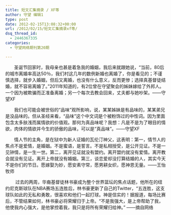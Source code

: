 ```yaml
---
title: 短文汇集摘录 / XF等
author: 守望 编辑1
type: post
date: 2012-02-15T13:08:32+00:00
url: /2012/02/15/短文汇集摘录xf等/
dsq_thread_id:
  - 2446367335
categories:
  - 守望网络期刊第20期

---
```

       圣诞节回家时，我母亲也甚是着急我的婚姻，我后来就跟她说，“当前，80后的城市离婚率高达50％，我们村这几年的数例新婚也离婚了，你是看见的；不谨慎选择，就步入婚姻，但后又离婚，也没有什么意义，反而更惨；选择真基督徒结婚，就不容易离婚了。”2011年知道的，有2位曾在守望聚会的姊妹嫁给了外邦人。一个因为被欺骗而正准备离婚；另一个每次去教会回来，丈夫都与她吵架。——守望XF<!--more-->

       我们也可能会被世俗的“品味”观所影响，说，某某姊妹是有品味的，某某弟兄是没品味的。但从圣经来看，“品味”这个中文词是个被粉饰过的中性词。因为里面包含太多肤浅而属情欲的价值观。那何为真品味呢？我想：凡是不是为了眼目的情欲，肉体的情欲并今生的骄傲的品味，可以是“真品味”。——守望XF

       情人节的主角，是在狱中为新人证婚的瓦伦汀神父，这表明：第一，情节人的焦点不是爱情，是婚姻。不是蜜语，是誓言。不是私相授受，是公开见证。不是一见钟情，是一生一世。第二，离开见证就没有盟约。离开盟约就没有爱情。离开教会就没有见证。离开上帝就没有婚姻。第三，谈恋爱却没打算结婚的人，其实今天不是你们的节日。愿嫁娶为妙，愿安素守常，愿男耕女织，愿神恩无量。——王怡牧师

        过去的两周，华裔基督徒林书豪成为整个世界篮坛的焦点话题，他所在的纽约尼克斯球队在NBA赛场五连胜后，林书豪更新了自己的Twitter，“五连胜，这支球队如此的无私和勇敢，很喜欢和他们一起打球。神是信实的！据报道，每场比赛后，不管结果如何，林书豪必将荣耀归于上帝。“不是我强大，是上帝帮助了我，他使我内心强大，是他掌控着我，我只是将所有荣耀归给神。” ——摘自网络

&nbsp;

&nbsp;